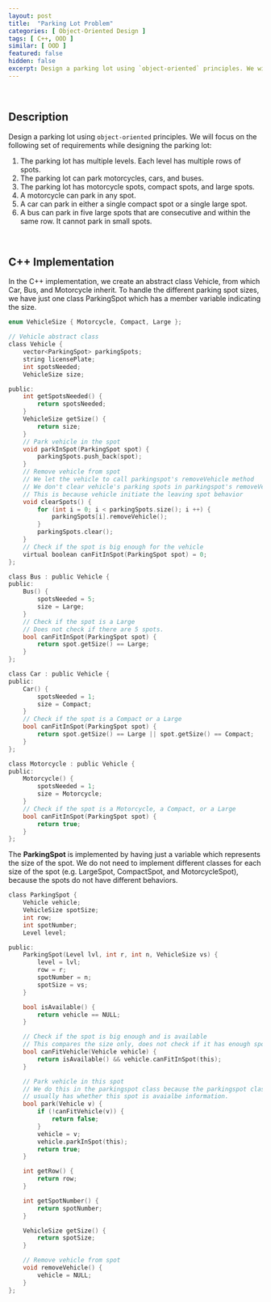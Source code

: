 ```yaml
---
layout: post
title:  "Parking Lot Problem"
categories: [ Object-Oriented Design ]
tags: [ C++, OOD ]
similar: [ OOD ]
featured: false
hidden: false
excerpt: Design a parking lot using `object-oriented` principles. We will focus on the following set of requirements while designing the parking lot.
---
```


<br />

## Description

Design a parking lot using `object-oriented` principles. We will focus on the following set of requirements while designing the parking lot:
1. The parking lot has multiple levels. Each level has multiple rows of spots.
2. The parking lot can park motorcycles, cars, and buses.
3. The parking lot has motorcycle spots, compact spots, and large spots.
4. A motorcycle can park in any spot.
5. A car can park in either a single compact spot or a single large spot.
5. A bus can park in five large spots that are consecutive and within the same row. It cannot park in small spots.


<br />

## C++ Implementation

In the C++ implementation, we create an abstract class Vehicle, from which Car, Bus, and Motorcycle inherit. To handle the different parking spot sizes, we have just one class ParkingSpot which has a member variable indicating the size.

```c
enum VehicleSize { Motorcycle, Compact, Large };

// Vehicle abstract class
class Vehicle {
    vector<ParkingSpot> parkingSpots;
    string licensePlate;
    int spotsNeeded;
    VehicleSize size;

public:
    int getSpotsNeeded() {
        return spotsNeeded;
    }
    VehicleSize getSize() {
        return size;
    }
    // Park vehicle in the spot
    void parkInSpot(ParkingSpot spot) {
        parkingSpots.push_back(spot);
    }
    // Remove vehicle from spot
    // We let the vehicle to call parkingspot's removeVehicle method
    // We don't clear vehicle's parking spots in parkingspot's removeVehicle function
    // This is because vehicle initiate the leaving spot behavior
    void clearSpots() {
        for (int i = 0; i < parkingSpots.size(); i ++) {
            parkingSpots[i].removeVehicle();
        }
        parkingSpots.clear();
    }
    // Check if the spot is big enough for the vehicle
    virtual boolean canFitInSpot(ParkingSpot spot) = 0;
};

class Bus : public Vehicle {
public:
    Bus() {
        spotsNeeded = 5;
        size = Large;
    }
    // Check if the spot is a Large 
    // Does not check if there are 5 spots.
    bool canFitInSpot(ParkingSpot spot) {
        return spot.getSize() == Large;
    }
};

class Car : public Vehicle {
public:
    Car() {
        spotsNeeded = 1;
        size = Compact;
    }
    // Check if the spot is a Compact or a Large
    bool canFitInSpot(ParkingSpot spot) {
        return spot.getSize() == Large || spot.getSize() == Compact;
    }
};

class Motorcycle : public Vehicle {
public:
    Motorcycle() {
        spotsNeeded = 1;
        size = Motorcycle;
    }
    // Check if the spot is a Motorcycle, a Compact, or a Large
    bool canFitInSpot(ParkingSpot spot) {
        return true;
    }
};
```

The **ParkingSpot** is implemented by having just a variable which represents the size of the spot. We do not need to implement different classes for each size of the spot (e.g. LargeSpot, CompactSpot, and MotorcycleSpot), because the spots do not have different behaviors.

```c
class ParkingSpot {
    Vehicle vehicle;
    VehicleSize spotSize;
    int row;
    int spotNumber;
    Level level;

public:
    ParkingSpot(Level lvl, int r, int n, VehicleSize vs) {
        level = lvl;
        row = r;
        spotNumber = n;
        spotSize = vs;
    }

    bool isAvailable() {
        return vehicle == NULL;
    }

    // Check if the spot is big enough and is available
    // This compares the size only, does not check if it has enough spots
    bool canFitVehicle(Vehicle vehicle) {
        return isAvailable() && vehicle.canFitInSpot(this);
    }

    // Park vehicle in this spot
    // We do this in the parkingspot class because the parkingspot class
    // usually has whether this spot is avaialbe information. 
    bool park(Vehicle v) {
        if (!canFitVehicle(v)) {
            return false;
        }
        vehicle = v;
        vehicle.parkInSpot(this);
        return true;
    }

    int getRow() {
        return row;
    }

    int getSpotNumber() {
        return spotNumber;
    }

    VehicleSize getSize() {
        return spotSize;
    }

    // Remove vehicle from spot
    void removeVehicle() {
        vehicle = NULL;
    }
};
```



